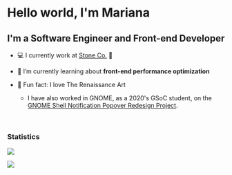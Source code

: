 # Hello world, I'm Mariana

## I'm a Software Engineer and Front-end Developer

- :computer: I currently work at [Stone Co.](https://www.stone.com.br/) :green_heart:

- 🌱 I’m currently learning about **front-end performance optimization**

- :star2: Fun fact: I love The Renaissance Art

  - I have also worked in GNOME, as a 2020's GSoC student, on the [GNOME Shell Notification Popover Redesign Project](https://summerofcode.withgoogle.com/archive/2020/projects/6490917038456832/).

</br>

### Statistics
 
 <p align="left"> 

<img src="https://metrics.lecoq.io/marianapicolo?template=classic&base.community=0&base.repositories=0&activity=1&languages=1&isocalendar=1&followup=1&posts=1&stars=1&languages.ignored=Handlebars&posts.limit=1&posts.source=dev.to&isocalendar.duration=full-year&stars.limit=4&config.timezone=America%2FBelem" />
<!--<img src="https://github-readme-stats.vercel.app/api/top-langs/?username=marianapicolo&langs_count=5"  /> -->

 </p>
 
<p align="left"> 
 <img src="https://komarev.com/ghpvc/?username=marianapicolo&style=flat-square&label=Visitors" />
</p>
